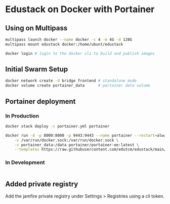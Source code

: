 # Edustack on Docker with Portainer

## Using on Multipass

```bash
multipass launch docker --name docker -c 4 -m 4G -d 128G
multipass mount edustack docker:/home/ubunt/edustack

docker login # login to the docker cli to build and publish images
```

## Initial Swarm Setup

```bash
docker network create -d bridge frontend # standalone mode
docker volume create portainer_data      # portainer data volume
```

## Portainer deployment

### In Production

```bash
docker stack deploy -c portainer.yml portainer

docker run -d -p 8000:8000 -p 9443:9443 --name portainer --restart=always \
    -v /var/run/docker.sock:/var/run/docker.sock \
    -v portainer_data:/data portainer/portainer-ee:latest \
    --templates https://raw.githubusercontent.com/edutcm/edustack/main/templates.json
```

### In Development

```bash

```

## Added private registry

Add the jamfire private registry under Settings > Registries using a cli token.